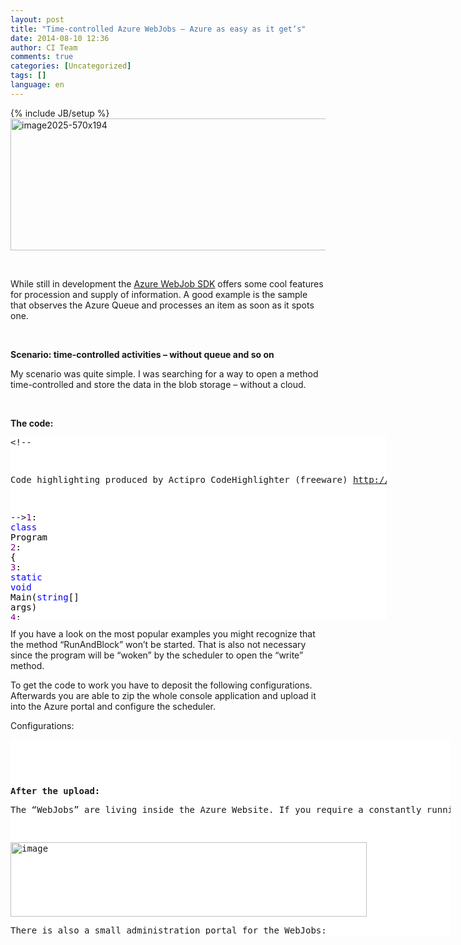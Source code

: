 ```yaml
---
layout: post
title: "Time-controlled Azure WebJobs – Azure as easy as it get‘s"
date: 2014-08-10 12:36
author: CI Team
comments: true
categories: [Uncategorized]
tags: []
language: en
---
```

{% include JB/setup %}
<a href="{{BASE_PATH}}/assets/wp-images-en/image2025-570x194.png"><img title="image2025-570x194" style="border-top: 0px; border-right: 0px; background-image: none; border-bottom: 0px; padding-top: 0px; padding-left: 0px; border-left: 0px; display: inline; padding-right: 0px" border="0" alt="image2025-570x194" src="{{BASE_PATH}}/assets/wp-images-en/image2025-570x194_thumb.png" width="583" height="211"></a></p> <p>&nbsp;</p> <p>While still in development the <a href="http://www.hanselman.com/blog/IntroducingWindowsAzureWebJobs.aspx">Azure WebJob SDK</a> offers some cool features for procession and supply of information. A good example is the sample that observes the Azure Queue and processes an item as soon as it spots one. </p> <p><b></b>&nbsp; <p><b>Scenario: time-controlled activities – without queue and so on </b> <p>My scenario was quite simple. I was searching for a way to open a method time-controlled and store the data in the blob storage – without a cloud. <p><b></b>&nbsp; <p><b>The code:</b></p> <div id="scid:9D7513F9-C04C-4721-824A-2B34F0212519:ff9df87c-2082-40b7-b126-57c03df5d0d8" class="wlWriterEditableSmartContent" style="float: none; padding-bottom: 0px; padding-top: 0px; padding-left: 0px; margin: 0px; display: inline; padding-right: 0px"><pre style=" width: 602px; height: 292px;background-color:White;overflow: auto;"><div><!--

Code highlighting produced by Actipro CodeHighlighter (freeware)
http://www.CodeHighlighter.com/

--><span style="color: #800080;">1</span><span style="color: #000000;">: </span><span style="color: #0000FF;">class</span><span style="color: #000000;"> Program
   </span><span style="color: #800080;">2</span><span style="color: #000000;">:     {
   </span><span style="color: #800080;">3</span><span style="color: #000000;">:         </span><span style="color: #0000FF;">static</span><span style="color: #000000;"> </span><span style="color: #0000FF;">void</span><span style="color: #000000;"> Main(</span><span style="color: #0000FF;">string</span><span style="color: #000000;">[] args)
   </span><span style="color: #800080;">4</span><span style="color: #000000;">:         {
   </span><span style="color: #800080;">5</span><span style="color: #000000;">:             JobHost host </span><span style="color: #000000;">=</span><span style="color: #000000;"> </span><span style="color: #0000FF;">new</span><span style="color: #000000;"> JobHost();
   </span><span style="color: #800080;">6</span><span style="color: #000000;">:             host.Call(</span><span style="color: #0000FF;">typeof</span><span style="color: #000000;">(Program).GetMethod(</span><span style="color: #800000;">&quot;</span><span style="color: #800000;">WriteFile</span><span style="color: #800000;">&quot;</span><span style="color: #000000;">));
   </span><span style="color: #800080;">7</span><span style="color: #000000;">:         }
   </span><span style="color: #800080;">8</span><span style="color: #000000;">:  
   </span><span style="color: #800080;">9</span><span style="color: #000000;">:         [NoAutomaticTrigger]
  </span><span style="color: #800080;">10</span><span style="color: #000000;">:         </span><span style="color: #0000FF;">public</span><span style="color: #000000;"> </span><span style="color: #0000FF;">static</span><span style="color: #000000;"> </span><span style="color: #0000FF;">void</span><span style="color: #000000;"> WriteFile([Blob(</span><span style="color: #800000;">&quot;</span><span style="color: #800000;">container/foobar.txt</span><span style="color: #800000;">&quot;</span><span style="color: #000000;">)]TextWriter writer)
  </span><span style="color: #800080;">11</span><span style="color: #000000;">:         {
  </span><span style="color: #800080;">12</span><span style="color: #000000;">:             writer.WriteLine(</span><span style="color: #800000;">&quot;</span><span style="color: #800000;">Hello World...</span><span style="color: #800000;">&quot;</span><span style="color: #000000;"> </span><span style="color: #000000;">+</span><span style="color: #000000;"> DateTime.UtcNow.ToShortDateString() </span><span style="color: #000000;">+</span><span style="color: #000000;"> </span><span style="color: #800000;">&quot;</span><span style="color: #800000;"> - </span><span style="color: #800000;">&quot;</span><span style="color: #000000;"> </span><span style="color: #000000;">+</span><span style="color: #000000;"> DateTime.UtcNow.ToShortTimeString());
  </span><span style="color: #800080;">13</span><span style="color: #000000;">:         }
  </span><span style="color: #800080;">14</span><span style="color: #000000;">:     }</span></div></pre><!-- Code inserted with Steve Dunn's Windows Live Writer Code Formatter Plugin.  http://dunnhq.com --></div>
<p>If you have a look on the most popular examples you might recognize that the method “RunAndBlock” won’t be started. That is also not necessary since the program will be “woken” by the scheduler to open the “write” method. 
<p>To get the code to work you have to deposit the following configurations. Afterwards you are able to zip the whole console application and upload it into the Azure portal and configure the scheduler. 
<p>Configurations:</p>
<div id="scid:9D7513F9-C04C-4721-824A-2B34F0212519:6a342399-8728-4682-b099-292e5b3f8e7e" class="wlWriterEditableSmartContent" style="float: none; padding-bottom: 0px; padding-top: 0px; padding-left: 0px; margin: 0px; display: inline; padding-right: 0px"><pre style=" width: 704px; height: 312px;background-color:White;overflow: auto;"><div><!--

Code highlighting produced by Actipro CodeHighlighter (freeware)
http://www.CodeHighlighter.com/

--><span style="color: #000000;">  </span><span style="color: #800080;">1</span><span style="color: #000000;">: </span><span style="color: #000000;">&lt;?</span><span style="color: #000000;">xml version</span><span style="color: #000000;">=</span><span style="color: #800000;">&quot;</span><span style="color: #800000;">1.0</span><span style="color: #800000;">&quot;</span><span style="color: #000000;"> encoding</span><span style="color: #000000;">=</span><span style="color: #800000;">&quot;</span><span style="color: #800000;">utf-8</span><span style="color: #800000;">&quot;</span><span style="color: #000000;"> </span><span style="color: #000000;">?&gt;</span><span style="color: #000000;">
   </span><span style="color: #800080;">2</span><span style="color: #000000;">: </span><span style="color: #000000;">&lt;</span><span style="color: #000000;">configuration</span><span style="color: #000000;">&gt;</span><span style="color: #000000;">
   </span><span style="color: #800080;">3</span><span style="color: #000000;">:   </span><span style="color: #000000;">&lt;</span><span style="color: #000000;">connectionStrings</span><span style="color: #000000;">&gt;</span><span style="color: #000000;">
   </span><span style="color: #800080;">4</span><span style="color: #000000;">:     </span><span style="color: #000000;">&lt;</span><span style="color: #000000;">add name</span><span style="color: #000000;">=</span><span style="color: #800000;">&quot;</span><span style="color: #800000;">AzureJobsDashboard</span><span style="color: #800000;">&quot;</span><span style="color: #000000;"> connectionString</span><span style="color: #000000;">=</span><span style="color: #800000;">&quot;</span><span style="color: #800000;">DefaultEndpointsProtocol=https;AccountName=...;AccountKey=...</span><span style="color: #800000;">&quot;</span><span style="color: #000000;">/&gt;</span><span style="color: #000000;">
   </span><span style="color: #800080;">5</span><span style="color: #000000;">:     </span><span style="color: #000000;">&lt;</span><span style="color: #000000;">add name</span><span style="color: #000000;">=</span><span style="color: #800000;">&quot;</span><span style="color: #800000;">AzureJobsStorage</span><span style="color: #800000;">&quot;</span><span style="color: #000000;"> connectionString</span><span style="color: #000000;">=</span><span style="color: #800000;">&quot;</span><span style="color: #800000;">DefaultEndpointsProtocol=https;AccountName=...;AccountKey=...</span><span style="color: #800000;">&quot;</span><span style="color: #000000;">/&gt;</span><span style="color: #000000;">
   </span><span style="color: #800080;">6</span><span style="color: #000000;">:   </span><span style="color: #000000;">&lt;/</span><span style="color: #000000;">connectionStrings</span><span style="color: #000000;">&gt;</span><span style="color: #000000;">
   </span><span style="color: #800080;">7</span><span style="color: #000000;">:   </span><span style="color: #000000;">&lt;</span><span style="color: #000000;">startup</span><span style="color: #000000;">&gt;</span><span style="color: #000000;">
   </span><span style="color: #800080;">8</span><span style="color: #000000;">:     </span><span style="color: #000000;">&lt;</span><span style="color: #000000;">supportedRuntime version</span><span style="color: #000000;">=</span><span style="color: #800000;">&quot;</span><span style="color: #800000;">v4.0</span><span style="color: #800000;">&quot;</span><span style="color: #000000;"> sku</span><span style="color: #000000;">=</span><span style="color: #800000;">&quot;</span><span style="color: #800000;">.NETFramework,Version=v4.5</span><span style="color: #800000;">&quot;</span><span style="color: #000000;"> </span><span style="color: #000000;">/&gt;</span><span style="color: #000000;">
   </span><span style="color: #800080;">9</span><span style="color: #000000;">:   </span><span style="color: #000000;">&lt;/</span><span style="color: #000000;">startup</span><span style="color: #000000;">&gt;</span><span style="color: #000000;">
  </span><span style="color: #800080;">10</span><span style="color: #000000;">: </span><span style="color: #000000;">&lt;/</span><span style="color: #000000;">configuration</span><span style="color: #000000;">&gt;</span></div></pre><!-- Code inserted with Steve Dunn's Windows Live Writer Code Formatter Plugin.  http://dunnhq.com --></div>
<p>&nbsp; <p><b>After the upload:</b>
<p>The “WebJobs” are living inside the Azure Website. If you require a constantly running WebJob you have to make sure that the Azure website runs with “AlwaysOn=True”!
<p>&nbsp; <p><img title="image" style="border-top: 0px; border-right: 0px; background-image: none; border-bottom: 0px; padding-top: 0px; padding-left: 0px; border-left: 0px; padding-right: 0px" border="0" alt="image" src="{{BASE_PATH}}/assets/wp-images-de/image_thumb1160.png" width="570" height="119">
<p>There is also a small administration portal for the WebJobs:
<p><img title="image" style="border-top: 0px; border-right: 0px; background-image: none; border-bottom: 0px; padding-top: 0px; padding-left: 0px; border-left: 0px; padding-right: 0px" border="0" alt="image" src="{{BASE_PATH}}/assets/wp-images-de/image_thumb1161.png" width="570" height="354">
<p>&nbsp; <p>On the storage side a container will be created – including the container I’m using n the console.
<p>&nbsp; <p><img title="image" style="border-top: 0px; border-right: 0px; background-image: none; border-bottom: 0px; padding-top: 0px; padding-left: 0px; border-left: 0px; padding-right: 0px" border="0" alt="image" src="{{BASE_PATH}}/assets/wp-images-de/image_thumb1162.png" width="570" height="152"></p>
<p>And of course the data is also available:</p>
<p><img title="image" style="border-top: 0px; border-right: 0px; background-image: none; border-bottom: 0px; padding-top: 0px; padding-left: 0px; border-left: 0px; padding-right: 0px" border="0" alt="image" src="{{BASE_PATH}}/assets/wp-images-de/image_thumb1163.png" width="570" height="166">
<p><b></b>&nbsp; <p><b>Result</b>
<p>The first steps seem easy but at the same time quite clever. I like that so far. 
<p>The (not to complicated) code is from a developer of the WebJob team on <a href="http://stackoverflow.com/questions/24486765/scheduled-azure-webjob-but-noautomatictrigger-method-not-invoked">Stackoverflow</a>. Of course it is also available on <a href="https://github.com/Code-Inside/Samples/tree/master/2014/WebJobsPlayground">GitHub</a>.
